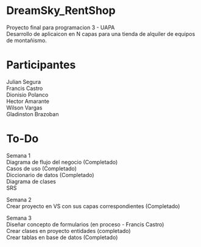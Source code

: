 # DreamSky_RentShop
Proyecto final para programacion 3 - UAPA  
Desarrollo de aplicaicon en N capas para una tienda de alquiler de equipos de montañismo.

# Participantes
Julian Segura  
Francis Castro  
Dionisio Polanco  
Hector Amarante  
Wilson Vargas  
Gladinston Brazoban

# To-Do
Semana 1  
Diagrama de flujo del negocio (Completado)  
Casos de uso (Completado)  
Diccionario de datos (Completado)  
Diagrama de clases  
SRS  

Semana 2  
Crear proyecto en VS con sus capas correspondientes (Completado)  

Semana 3  
Diseñar concepto de formularios (en proceso - Francis Castro)  
Crear clases en proyecto entidades (completado)  
Crear tablas en base de datos (Completado)

